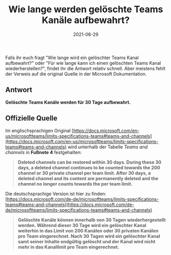﻿---
aliases:
    - deleted-teams-channel-retention
slug: Deleted-Teams-Channel-Retention
title: Wie lange werden gelöschte Teams Kanäle aufbewahrt?
contenttags:
    [
        teams,
        microsoft teams,
        teams channel retention
    ]
image: /images/2021/pexels-matthis-volquardsen-3529891.jpg
imageAlt: Ein Foto eines Mülleimes um einen gelöschten Teams Kanal zu symbolisieren
date: 2021-06-29
---

Falls ihr euch fragt "Wie lange wird ein gelöschter Teams Kanal aufbewahrt?" oder "Für wie lange kann ich einen gelöschten Teams Kanal wiederherstellen?", findet ihr die Antwort relativ schnell. Aber meistens fehlt der Verweis auf die original Quelle in der Microsoft Dokumentation.

## Antwort

**Gelöschte Teams Kanäle werden für 30 Tage aufbewahrt.**

## Offizielle Quelle

Im englischsprachigen Original [https://docs.microsoft.com/en-us/microsoftteams/limits-specifications-teams#teams-and-channels](https://docs.microsoft.com/en-us/microsoftteams/limits-specifications-teams#teams-and-channels) wird unterhalb der Tabelle *Teams and channels* in **Fußnote 4** festgehalten:

> **Deleted channels can be restored within 30 days. During these 30 days, a deleted channel continues to be counted towards the 200 channel or 30 private channel per team limit. After 30 days, a deleted channel and its content are permanently deleted and the channel no longer counts towards the per team limit.**

Die deutschsprachige Version ist hier zu finden: [https://docs.microsoft.com/de-de/microsoftteams/limits-specifications-teams#teams-and-channels](https://docs.microsoft.com/de-de/microsoftteams/limits-specifications-teams#teams-and-channels)

> **Gelöschte Kanäle können innerhalb von 30 Tagen wiederhergestellt werden. Während dieser 30 Tage wird ein gelöschter Kanal weiterhin in das Limit von 200 Kanälen oder 30 privaten Kanälen pro Team eingerechnet. Nach 30 Tagen wird ein gelöschter Kanal samt seiner Inhalte endgültig gelöscht und der Kanal wird nicht mehr in das Kanallimit pro Team eingerechnet.**

